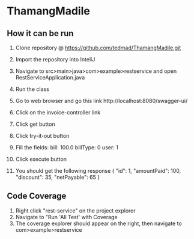 # ThamangMadile

## How it can be run

1. Clone repository @ https://github.com/tedmad/ThamangMadile.git
2. Import the repository into InteliJ
3. Navigate to src>main>java>com>example>restservice and open RestServiceApplication.java
4. Run the class 
5. Go to web browser and go this link http://localhost:8080/swagger-ui/
6. Click on the invoice-controller link
7. Click get button
8. Click try-it-out button
9. Fill the fields:
    bill: 100.0
    billType: 0
    user: 1
   
10. Click execute button
11. You should get the following response
    {
    "id": 1,
    "amountPaid": 100,
    "discount": 35,
    "netPayable": 65
    }
    

## Code Coverage
1. Right click "rest-service" on the project explorer
2. Navigate to "Run 'All Test' with Coverage
3. The coverage explorer should appear on the right, then navigate to com>example>restservice 

    